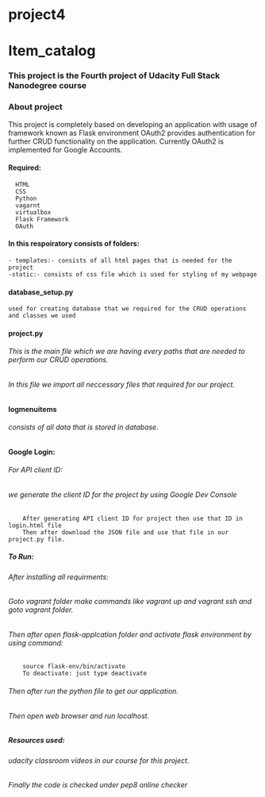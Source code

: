# project4
# Item_catalog
### This project is the Fourth project of Udacity Full Stack Nanodegree course

### About project
  This project is completely based on developing an application with usage of framework known as Flask environment
  OAuth2 provides authentication for further CRUD functionality on the application. 
  Currently OAuth2 is implemented for Google Accounts.
#### Required:
      HTML
      CSS
      Python
      vagarnt
      virtualbox
      Flask Framework
      OAuth
#### In this respoiratory consists of folders:
    - templates:- consists of all html pages that is needed for the project
    -static:- consists of css file which is used for styling of my webpage
    
#### database_setup.py
    used for creating database that we required for the CRUD operations and classes we used
#### project.py
###### This is the main file which we are having every paths that are needed to perform our CRUD operations.
###### In this file we import all neccessary files that required for our project.

#### logmenuitems
###### consists of all data that is stored in database.

#### Google Login:
###### For API client ID:
###### we generate the client ID for the project by using Google Dev Console
        After generating API client ID for project then use that ID in login.html file
        Then after download the JSON file and use that file in our project.py file.
##### To Run:
###### After installing all requirments:
###### Goto vagrant folder make commands like vagrant up and vagrant ssh and goto vagrant folder.
###### Then after open flask-applcation folder and activate flask environment by using command:
        source flask-env/bin/activate
        To deactivate: just type deactivate
###### Then after run the python file to get our application.
###### Then open web browser and run localhost. 
##### Resources used:
###### udacity classroom videos in our course for this project.
###### Finally the code is checked under pep8 online checker
